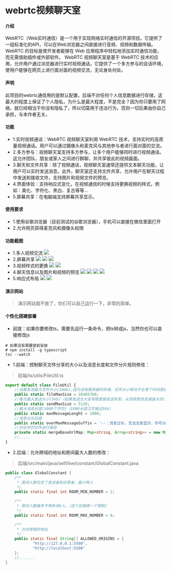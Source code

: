 # webrtc视频聊天室
#### 介绍
WebRTC（Web实时通信）是一个用于实现网络实时通信的开源项目。它提供了一组标准化的API，可以在Web浏览器之间直接进行音频、视频和数据传输。WebRTC 的目标是使开发者能够在 Web 应用程序中轻松地添加实时通信功能，而无需借助插件或外部软件。
WebRTC 视频聊天室是基于 WebRTC 技术的应用，允许用户通过浏览器进行实时视频通话。它提供了一个多方参与的会话环境，使用户能够在网页上进行面对面的视频交流，无论身处何处。

#### 声明
此项目的webrtc通信用的是默认配置，后端不对任何个人信息数据进行存储，这最大的程度上保证了个人隐私，为什么是最大程度，不是完全？因为你只要用了网络，就已经相当于你没有隐私了，所以切莫用于违法行为，否则一切后果由你自己承担，与本作者无关。

#### 功能
- 1.实时视频通话：WebRTC 视频聊天室利用 WebRTC 技术，支持实时的高质量视频通话。用户可以通过摄像头和麦克风与其他参与者进行面对面的交流。
- 2.多方参与：视频聊天室支持多方参与，让多个用户能够同时进行视频通话。这允许团队、朋友或家人之间进行群聊，并共享彼此的视频画面。
- 3.聊天和文件共享：除了视频通话，视频聊天室通常还提供文本聊天功能，让用户可以实时发送消息。此外，聊天室还支持文件共享，允许用户在聊天过程中发送和接收文件，支持图片和视频文件的预览。
- 4.界面体验：支持响应式变化，在视频通信的时候支持更换视频的样式，例如：美化、字符化、黑白、复古等等...
- 5.屏幕共享：在电脑端支持屏幕共享显示。

#### 使用要求
- 1.使用谷歌浏览器（目前测试的谷歌浏览器），手机可以直接在微信里面打开
- 2.允许网页获得麦克风和摄像头权限

#### 功能截图
- 1.多人视频交流
![](https://xiaomaomi-xj.github.io/webrtc-chat-room/README%E9%9D%99%E6%80%81%E8%B5%84%E6%BA%90/Inked1.png)
- 2.屏幕共享
![](https://xiaomaomi-xj.github.io/webrtc-chat-room/README%E9%9D%99%E6%80%81%E8%B5%84%E6%BA%90/Inked10.png)
![](https://xiaomaomi-xj.github.io/webrtc-chat-room/README%E9%9D%99%E6%80%81%E8%B5%84%E6%BA%90/Inked11.png)
![](https://xiaomaomi-xj.github.io/webrtc-chat-room/README%E9%9D%99%E6%80%81%E8%B5%84%E6%BA%90/Inked12.png)
- 3.视频样式的更换
![](https://xiaomaomi-xj.github.io/webrtc-chat-room/README%E9%9D%99%E6%80%81%E8%B5%84%E6%BA%90/Inked3.png)
![](https://xiaomaomi-xj.github.io/webrtc-chat-room/README%E9%9D%99%E6%80%81%E8%B5%84%E6%BA%90/Inked2.png)
- 4.聊天信息以及图片和视频的预览
![](https://xiaomaomi-xj.github.io/webrtc-chat-room/README%E9%9D%99%E6%80%81%E8%B5%84%E6%BA%90/Inked4.png)
![](https://xiaomaomi-xj.github.io/webrtc-chat-room/README%E9%9D%99%E6%80%81%E8%B5%84%E6%BA%90/Inked5.png)
![](https://xiaomaomi-xj.github.io/webrtc-chat-room/README%E9%9D%99%E6%80%81%E8%B5%84%E6%BA%90/Inked6.png)
![](https://xiaomaomi-xj.github.io/webrtc-chat-room/README%E9%9D%99%E6%80%81%E8%B5%84%E6%BA%90/Inked7.png)
- 5.响应式布局
![](https://xiaomaomi-xj.github.io/webrtc-chat-room/README%E9%9D%99%E6%80%81%E8%B5%84%E6%BA%90/Inked8.png)
![](https://xiaomaomi-xj.github.io/webrtc-chat-room/README%E9%9D%99%E6%80%81%E8%B5%84%E6%BA%90/Inked9.png)

#### 演示网站
> 演示网站就不放了，你们可以自己运行一下，非常的简单。

#### 个性化搭建部署
- 前提：如果你要修改ts，需要先运行一条命令，把ts转成js，当然你也可以直接修改js
```shell
# 如果没有需要提前安装
# npm install -g typescript
tsc --watch
```
- 1.前端：控制聊天文件分享的大小以及消息长度和文件分片规则修改：
>前端/ts/utils/FileUtil.ts
```typescript
export default class FileUtil {
    //设置发送最大文件大小(10mb),因为没有服务器的存储，文件大小相当于在某个时间直接存在内存中，所以要限制文件的大小
    public static fileMaxSize = 10485760;
    //每次最大发送大小(5kb)（如果发送太大会导致直接发送失败，从而导致信息通道关闭），所以以此值为标准进行分片传输
    public static sendMaxSize = 5120;
    //最大消息长度(1000个字符)（1000长度汉字接近5kb）
    public static maxMessageLenght = 1000;
    //消息过长后缀
    public static overMaxMessageSuffix = '--：消息过长，无法全部显示，你可以尝试以文件的方式进行发送！';
    //对合并的文件进行保存
    private static mergeBaseUrlMap: Map<string, Array<string>> = new Map();
    //.....
}
```
- 2.后端：允许跨域的地址和房间最大人数的修改：
> 后端/src/main/java/self/live/constant/GlobalConstant.java
```java
public class GlobalConstant {
    /**
     * 房间人数包含了发送者和应答者，最少两人
     */
    public static final int ROOM_MIN_NUMBER = 2;

    /**
     * 房间人数最多不得多余6人，（这个后端做一个限制）
     */
    public static final int ROOM_MAX_NUMBER = 6;

    /**
     * 允许跨域的地址
     */
    public static final String[] ALLOWED_ORIGINS = {
            "http://127.0.0.1:5500",
            "http://localhost:5500"
    };
    //.......
}
```
